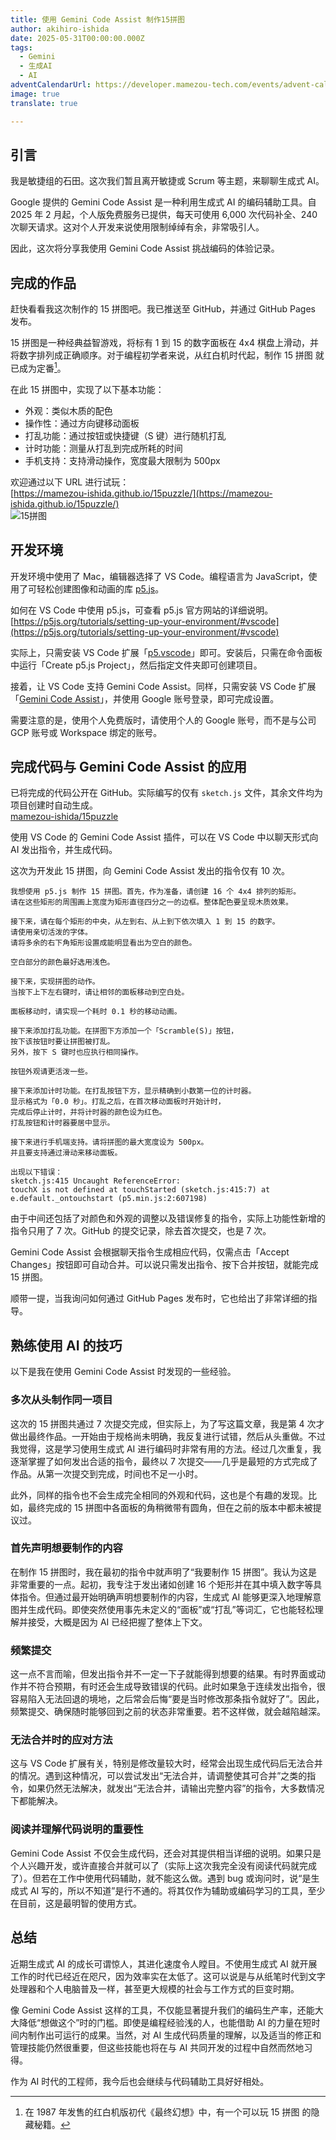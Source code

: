 ```yaml
---
title: 使用 Gemini Code Assist 制作15拼图
author: akihiro-ishida
date: 2025-05-31T00:00:00.000Z
tags:
  - Gemini
  - 生成AI
  - AI
adventCalendarUrl: https://developer.mamezou-tech.com/events/advent-calendar/2024/
image: true
translate: true

---
```


## 引言
我是敏捷组的石田。这次我们暂且离开敏捷或 Scrum 等主题，来聊聊生成式 AI。

Google 提供的 Gemini Code Assist 是一种利用生成式 AI 的编码辅助工具。自 2025 年 2 月起，个人版免费服务已提供，每天可使用 6,000 次代码补全、240 次聊天请求。这对个人开发来说使用限制绰绰有余，非常吸引人。

因此，这次将分享我使用 Gemini Code Assist 挑战编码的体验记录。

## 完成的作品
赶快看看我这次制作的 15 拼图吧。我已推送至 GitHub，并通过 GitHub Pages 发布。

15 拼图是一种经典益智游戏，将标有 1 到 15 的数字面板在 4x4 棋盘上滑动，并将数字排列成正确顺序。对于编程初学者来说，从红白机时代起，制作 15 拼图 就已成为定番[^1]。

在此 15 拼图中，实现了以下基本功能：

- 外观：类似木质的配色
- 操作性：通过方向键移动面板
- 打乱功能：通过按钮或快捷键（S 键）进行随机打乱
- 计时功能：测量从打乱到完成所耗的时间
- 手机支持：支持滑动操作，宽度最大限制为 500px

欢迎通过以下 URL 进行试玩：  
[https://mamezou-ishida.github.io/15puzzle/](https://mamezou-ishida.github.io/15puzzle/)  
![15拼图](/img/blogs/2025/0602_gemini-code-assist/15puzzle.png)

[^1]: 在 1987 年发售的红白机版初代《最终幻想》中，有一个可以玩 15 拼图 的隐藏秘籍。

## 开发环境
开发环境中使用了 Mac，编辑器选择了 VS Code。编程语言为 JavaScript，使用了可轻松创建图像和动画的库 [p5.js](https://p5js.org/)。

如何在 VS Code 中使用 p5.js，可查看 p5.js 官方网站的详细说明。  
[https://p5js.org/tutorials/setting-up-your-environment/#vscode](https://p5js.org/tutorials/setting-up-your-environment/#vscode)

实际上，只需安装 VS Code 扩展「[p5.vscode](https://marketplace.visualstudio.com/items?itemName=samplavigne.p5-vscode)」即可。安装后，只需在命令面板中运行「Create p5.js Project」，然后指定文件夹即可创建项目。

接着，让 VS Code 支持 Gemini Code Assist。同样，只需安装 VS Code 扩展「[Gemini Code Assist](https://marketplace.visualstudio.com/items?itemName=Google.geminicodeassist)」，并使用 Google 账号登录，即可完成设置。

需要注意的是，使用个人免费版时，请使用个人的 Google 账号，而不是与公司 GCP 账号或 Workspace 绑定的账号。

## 完成代码与 Gemini Code Assist 的应用
已将完成的代码公开在 GitHub。实际编写的仅有 `sketch.js` 文件，其余文件均为项目创建时自动生成。  
[mamezou-ishida/15puzzle](https://github.com/mamezou-ishida/15puzzle)

使用 VS Code 的 Gemini Code Assist 插件，可以在 VS Code 中以聊天形式向 AI 发出指令，并生成代码。

这次为开发此 15 拼图，向 Gemini Code Assist 发出的指令仅有 10 次。

```
我想使用 p5.js 制作 15 拼图。首先，作为准备，请创建 16 个 4x4 排列的矩形。
请在这些矩形的周围画上宽度为矩形直径四分之一的边框。整体配色要呈现木质效果。
```

```
接下来，请在每个矩形的中央，从左到右、从上到下依次填入 1 到 15 的数字。
请使用亲切活泼的字体。
请将多余的右下角矩形设置成能明显看出为空白的颜色。
```

```
空白部分的颜色最好选用浅色。
```

```
接下来，实现拼图的动作。
当按下上下左右键时，请让相邻的面板移动到空白处。
```

```
面板移动时，请实现一个耗时 0.1 秒的移动动画。
```

```
接下来添加打乱功能。在拼图下方添加一个「Scramble(S)」按钮，
按下该按钮时要让拼图被打乱。
另外，按下 S 键时也应执行相同操作。
```

```
按钮外观请更活泼一些。
```

```
接下来添加计时功能。在打乱按钮下方，显示精确到小数第一位的计时器。
显示格式为「0.0 秒」。打乱之后，在首次移动面板时开始计时，
完成后停止计时，并将计时器的颜色设为红色。
打乱按钮和计时器要居中显示。
```

```
接下来进行手机端支持。请将拼图的最大宽度设为 500px。
并且要支持通过滑动来移动面板。
```

```
出现以下错误：
sketch.js:415 Uncaught ReferenceError:
touchX is not defined at touchStarted (sketch.js:415:7) at e.default._ontouchstart (p5.min.js:2:607198)
```

由于中间还包括了对颜色和外观的调整以及错误修复的指令，实际上功能性新增的指令只用了 7 次。GitHub 的提交记录，除去首次提交，也是 7 次。

Gemini Code Assist 会根据聊天指令生成相应代码，仅需点击「Accept Changes」按钮即可自动合并。可以说只需发出指令、按下合并按钮，就能完成 15 拼图。

顺带一提，当我询问如何通过 GitHub Pages 发布时，它也给出了非常详细的指导。

## 熟练使用 AI 的技巧
以下是我在使用 Gemini Code Assist 时发现的一些经验。

### 多次从头制作同一项目
这次的 15 拼图共通过 7 次提交完成，但实际上，为了写这篇文章，我是第 4 次才做出最终作品。一开始由于规格尚未明确，我反复进行试错，然后从头重做。不过我觉得，这是学习使用生成式 AI 进行编码时非常有用的方法。经过几次重复，我逐渐掌握了如何发出合适的指令，最终以 7 次提交——几乎是最短的方式完成了作品。从第一次提交到完成，时间也不足一小时。

此外，同样的指令也不会生成完全相同的外观和代码，这也是个有趣的发现。比如，最终完成的 15 拼图中各面板的角稍微带有圆角，但在之前的版本中都未被提议过。

### 首先声明想要制作的内容
在制作 15 拼图时，我在最初的指令中就声明了“我要制作 15 拼图”。我认为这是非常重要的一点。起初，我专注于发出诸如创建 16 个矩形并在其中填入数字等具体指令。但通过最开始明确声明想要制作的内容，生成式 AI 能够更深入地理解意图并生成代码。即使突然使用事先未定义的“面板”或“打乱”等词汇，它也能轻松理解并接受，大概是因为 AI 已经把握了整体上下文。

### 频繁提交
这一点不言而喻，但发出指令并不一定一下子就能得到想要的结果。有时界面或动作并不符合预期，有时还会生成导致错误的代码。此时如果急于连续发出指令，很容易陷入无法回退的境地，之后常会后悔“要是当时修改那条指令就好了”。因此，频繁提交、确保随时能够回到之前的状态非常重要。若不这样做，就会越陷越深。

### 无法合并时的应对方法
这与 VS Code 扩展有关，特别是修改量较大时，经常会出现生成代码后无法合并的情况。遇到这种情况，可以尝试发出“无法合并，请调整使其可合并”之类的指令，如果仍然无法解决，就发出“无法合并，请输出完整内容”的指令，大多数情况下都能解决。

### 阅读并理解代码说明的重要性
Gemini Code Assist 不仅会生成代码，还会对其提供相当详细的说明。如果只是个人兴趣开发，或许直接合并就可以了（实际上这次我完全没有阅读代码就完成了）。但若在工作中使用代码辅助，就不能这么做。遇到 bug 或询问时，说“是生成式 AI 写的，所以不知道”是行不通的。将其仅作为辅助或编码学习的工具，至少在目前，这是最明智的使用方式。

## 总结
近期生成式 AI 的成长可谓惊人，其进化速度令人瞠目。不使用生成式 AI 就开展工作的时代已经近在咫尺，因为效率实在太低了。这可以说是与从纸笔时代到文字处理器和个人电脑普及一样，甚至更大规模的社会与工作方式的巨变时期。

像 Gemini Code Assist 这样的工具，不仅能显著提升我们的编码生产率，还能大大降低“想做这个”时的门槛。即使是编程经验浅的人，也能借助 AI 的力量在短时间内制作出可运行的成果。当然，对 AI 生成代码质量的理解，以及适当的修正和管理技能仍然很重要，但这些技能也将在与 AI 共同开发的过程中自然而然地习得。

作为 AI 时代的工程师，我今后也会继续与代码辅助工具好好相处。
